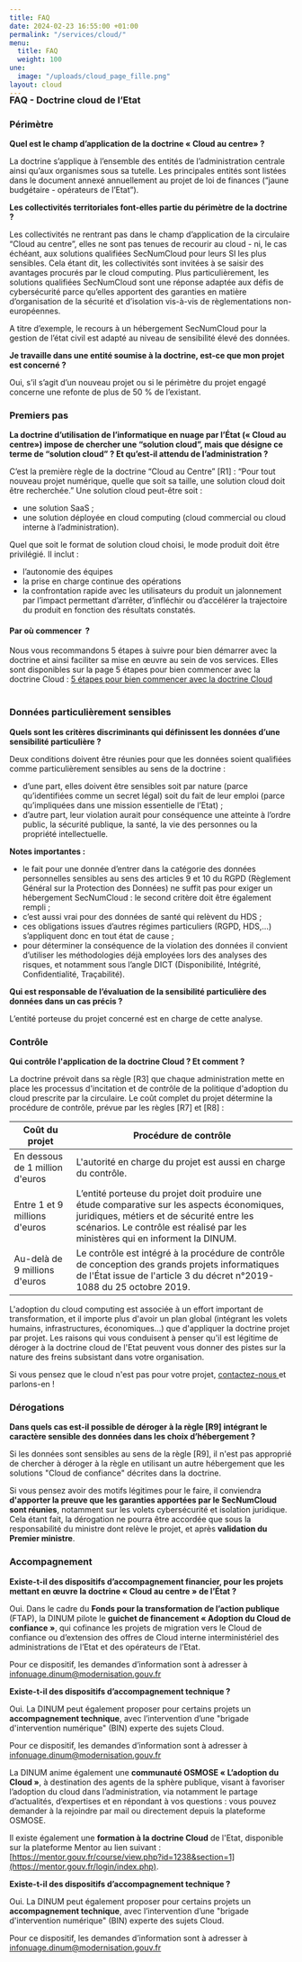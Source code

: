 ```yaml
---
title: FAQ
date: 2024-02-23 16:55:00 +01:00
permalink: "/services/cloud/"
menu:
  title: FAQ
  weight: 100
une:
  image: "/uploads/cloud_page_fille.png"
layout: cloud
---
```


<h3 style="margin-top:-20px">FAQ - Doctrine cloud de l’Etat</h3>

### Périmètre

**Quel est le champ d’application de la doctrine « Cloud au centre» ?**

La doctrine s’applique à l’ensemble des entités de l’administration centrale ainsi qu’aux organismes sous sa tutelle. Les principales entités sont listées dans le document annexé annuellement au projet de loi de finances (“jaune budgétaire - opérateurs de l’Etat”).

**Les collectivités territoriales font-elles partie du périmètre de la doctrine ?**

Les collectivités ne rentrant pas dans le champ d’application de la circulaire “Cloud au centre”, elles ne sont pas tenues de recourir au cloud - ni, le cas échéant, aux solutions qualifiées SecNumCloud pour leurs SI les plus sensibles. Cela étant dit, les collectivités sont invitées à se saisir des avantages procurés par le cloud computing. Plus particulièrement, les solutions qualifiées SecNumCloud sont une réponse adaptée aux défis de cybersécurité parce qu’elles apportent des garanties en matière d’organisation de la sécurité et d’isolation vis-à-vis de règlementations non-européennes.

A titre d’exemple, le recours à un hébergement SecNumCloud pour la gestion de l’état civil est adapté au niveau de sensibilité élevé des données.

**Je travaille dans une entité soumise à la doctrine, est-ce que mon projet est concerné ?**

Oui, s’il s’agit d’un nouveau projet ou si le périmètre du projet engagé concerne une refonte de plus de 50 % de l’existant.

### Premiers pas

**La doctrine d’utilisation de l’informatique en nuage par l’État (« Cloud au centre») impose de chercher une “solution cloud”, mais que désigne ce terme de “solution cloud” ? Et qu’est-il attendu de l’administration ?**

C’est la première règle de la doctrine “Cloud au Centre” [R1] : “Pour tout nouveau projet numérique, quelle que soit sa taille, une solution cloud doit être recherchée.” Une solution cloud peut-être soit :

* une solution SaaS ;
* une solution déployée en cloud computing (cloud commercial ou cloud interne à l’administration).

Quel que soit le format de solution cloud choisi, le mode produit doit être privilégié. Il inclut :

* l’autonomie des équipes
* la prise en charge continue des opérations
* la confrontation rapide avec les utilisateurs du produit
un jalonnement par l’impact permettant d’arrêter, d’infléchir ou d’accélérer la trajectoire du produit en fonction des résultats constatés.

<div class="encadre noir" style="margin-bottom:40px"><h4>
Par où commencer &nbsp;?</h4>Nous vous recommandons 5 étapes à suivre pour bien démarrer avec la doctrine et ainsi faciliter sa mise en œuvre au sein de vos services. Elles sont disponibles sur la page 5 étapes pour bien commencer avec la doctrine Cloud : <a href="https://www.numerique.gouv.fr/services/cloud/demarrer/#contenu" title="5 étapes pour bien commencer avec la doctrine Cloud">5 étapes pour bien commencer avec la doctrine Cloud</a></div>

### Données particulièrement sensibles

**Quels sont les critères discriminants qui définissent les données d’une sensibilité particulière ?**

Deux conditions doivent être réunies pour que les données soient qualifiées comme particulièrement sensibles au sens de la doctrine :

* d’une part, elles doivent être sensibles soit par nature (parce qu’identifiées comme un secret légal) soit du fait de leur emploi (parce qu’impliquées dans une mission essentielle de l’Etat) ;
* d’autre part, leur violation aurait pour conséquence une atteinte à l’ordre public, la sécurité publique, la santé, la vie des personnes ou la propriété intellectuelle.

**Notes importantes :**

* le fait pour une donnée d’entrer dans la catégorie des données personnelles sensibles au sens des articles 9 et 10 du RGPD (Règlement Général sur la Protection des Données) ne suffit pas pour exiger un hébergement SecNumCloud : le second critère doit être également rempli ;
* c’est aussi vrai pour des données de santé qui relèvent du HDS ;
* ces obligations issues d’autres régimes particuliers (RGPD, HDS,…) s’appliquent donc en tout état de cause ;
* pour déterminer la conséquence de la violation des données il convient d’utiliser les méthodologies déjà employées lors des analyses des risques, et notamment sous l’angle DICT (Disponibilité, Intégrité, Confidentialité, Traçabilité).

**Qui est responsable de l’évaluation de la sensibilité particulière des données dans un cas précis ?**

L’entité porteuse du projet concerné est en charge de cette analyse.

### Contrôle


**Qui contrôle l'application de la doctrine Cloud ? Et comment ?**

La doctrine prévoit dans sa règle [R3] que chaque administration mette en place les processus d'incitation et de contrôle de la politique d'adoption du cloud prescrite par la circulaire. Le coût complet du projet détermine la procédure de contrôle, prévue par les règles [R7] et [R8] :



| Coût du projet | Procédure de contrôle |
| -------- | -------- |
| En dessous de 1 million d'euros     | L'autorité en charge du projet est aussi en charge du contrôle.    |
| Entre 1 et 9 millions d'euros| L’entité porteuse du projet doit produire une étude comparative sur les aspects économiques, juridiques, métiers et de sécurité entre les scénarios. Le contrôle est réalisé par les ministères qui en informent la DINUM. |
| Au-delà de 9 millions d'euros| Le contrôle est intégré à la procédure de contrôle de conception des grands projets informatiques de l'État issue de l'article 3 du décret n°2019-1088 du 25 octobre 2019.| 

L'adoption du cloud computing est associée à un effort important de transformation, et il importe plus d'avoir un plan global (intégrant les volets humains, infrastructures, économiques...) que d'appliquer la doctrine projet par projet. Les raisons qui vous conduisent à penser qu'il est légitime de déroger à la doctrine cloud de l'Etat peuvent vous donner des pistes sur la nature des freins subsistant dans votre organisation.

Si vous pensez que le cloud n'est pas pour votre projet, [contactez-nous ](mailto:infonuage.dinum@modernisation.gouv.fr) et parlons-en ! 

### Dérogations

**Dans quels cas est-il possible de déroger à la règle [R9] intégrant le caractère sensible des données dans les choix d’hébergement ?**

Si les données sont sensibles au sens de la règle [R9], il n'est pas approprié de chercher à déroger à la règle en utilisant un autre hébergement que les solutions "Cloud de confiance" décrites dans la doctrine.
 
Si vous pensez avoir des motifs légitimes pour le faire, il conviendra **d'apporter la preuve que les garanties apportées par le SecNumCloud sont réunies**, notamment sur les volets cybersécurité et isolation juridique. Cela étant fait, la dérogation ne pourra être accordée que sous la responsabilité du ministre dont relève le projet, et après **validation du Premier ministre**.

### Accompagnement

**Existe-t-il des dispositifs d’accompagnement financier, pour les projets mettant en œuvre la doctrine « Cloud au centre » de l’État ?**

Oui. Dans le cadre du **Fonds pour la transformation de l’action publique** (FTAP), la DINUM pilote le **guichet de financement « Adoption du Cloud de confiance »**, qui cofinance les projets de migration vers le Cloud de confiance ou d’extension des offres de Cloud interne interministériel des administrations de l’Etat et des opérateurs de l’Etat. 

Pour ce dispositif, les demandes d’information sont à adresser à [infonuage.dinum@modernisation.gouv.fr](mailto:infonuage.dinum@modernisation.gouv.fr)


**Existe-t-il des dispositifs d’accompagnement technique ?**

Oui. La DINUM peut également proposer pour certains projets un **accompagnement technique**, avec l’intervention d’une "brigade d'intervention numérique" (BIN) experte des sujets Cloud.

Pour ce dispositif, les demandes d’information sont à adresser à infonuage.dinum@modernisation.gouv.fr


La DINUM anime également une **communauté OSMOSE « L’adoption du Cloud »**, à destination des agents de la sphère publique, visant à favoriser l’adoption du cloud dans l’administration, via notamment le partage d’actualités, d’expertises et en répondant à vos questions : vous pouvez demander à la rejoindre par mail ou directement depuis la plateforme OSMOSE.

Il existe également une **formation à la doctrine Cloud** de l'Etat, disponible sur la plateforme Mentor au lien suivant : [https://mentor.gouv.fr/course/view.php?id=1238&section=1](https://mentor.gouv.fr/login/index.php).


**Existe-t-il des dispositifs d’accompagnement technique ?**

Oui. La DINUM peut également proposer pour certains projets un **accompagnement technique**, avec l’intervention d’une "brigade d'intervention numérique" (BIN) experte des sujets Cloud.

Pour ce dispositif, les demandes d’information sont à adresser à [infonuage.dinum@modernisation.gouv.fr](mailto:infonuage.dinum@modernisation.gouv.fr)
